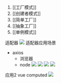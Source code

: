 1. [[工厂模式]]
2. [[创建者模式]]
3. [[简单工厂]]
4. [[抽象工厂]]
5. [[单例模式]]

适配器
![](Pasted%20image%2020220805230627.png)
适配器应用场景
- axios
	- 浏览器
	- node
![](Pasted%20image%2020220805231629.png)
![](Pasted%20image%2020220805231824.png)
![](Pasted%20image%2020220805232700.png)
![](Pasted%20image%2020220805232809.png)

应用2 vue computed
![](Pasted%20image%2020220805234357.png)